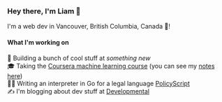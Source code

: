### Hey there, I'm Liam 👋
  
I'm a web dev in Vancouver, British Columbia, Canada 🍁!

#### What I'm working on

💼 Building a bunch of cool stuff at _something new_   
🎓 Taking the [Coursera machine learning course](https://www.coursera.org/learn/machine-learning) (you can see my [notes here](https://www.notion.so/Machine-Learning-Notes-fe3bb4e0fab84020a151739f6033e785))  
👨‍💻 Writing an interpreter in Go for a legal language [PolicyScript](https://github.com/policyscript/policyscript)  
✍️ I'm blogging about dev stuff at [Developmental](https://elopmental.dev/)
